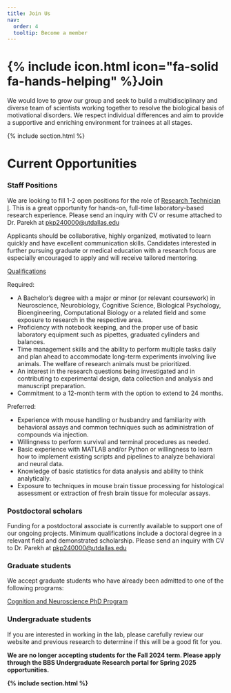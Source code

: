 ```yaml
---
title: Join Us
nav:
  order: 4
  tooltip: Become a member
---
```


# {% include icon.html icon="fa-solid fa-hands-helping" %}Join

We would love to grow our group and seek to build a multidisciplinary and diverse team of scientists working together to resolve the biological basis of motivational disorders. We respect individual differences and aim to provide a supportive and enriching environment for trainees at all stages. 

{% include section.html %}

# Current Opportunities

### Staff Positions
We are looking to fill 1-2 open positions for the role of <ins>Research Technician I</ins>. This is a great opportunity for hands-on, full-time laboratory-based research experience. Please send an inquiry with CV or resume attached to Dr. Parekh at [pkp240000@utdallas.edu](mailto:pkp240000@utdallas.edu) <br>

Applicants should be collaborative, highly organized, motivated to learn quickly and have excellent communication skills. Candidates interested in further pursuing graduate or medical education with a research focus are especially encouraged to apply and will receive tailored mentoring. <br> 

<ins>Qualifications</ins> 

Required: 
-	A Bachelor’s degree with a major or minor (or relevant coursework) in Neuroscience, Neurobiology, Cognitive Science, Biological Psychology, Bioengineering, Computational Biology or a related field and some exposure to research in the respective area. 
-	Proficiency with notebook keeping, and the proper use of basic laboratory equipment such as pipettes, graduated cylinders and balances. 
-	Time management skills and the ability to perform multiple tasks daily and plan ahead to accommodate long-term experiments involving live animals. The welfare of research animals must be prioritized. 
-	An interest in the research questions being investigated and in contributing to experimental design, data collection and analysis and manuscript preparation. 
-	Commitment to a 12-month term with the option to extend to 24 months.  

Preferred: 
-	Experience with mouse handling or husbandry and familiarity with behavioral assays and common techniques such as administration of compounds via injection.
-	Willingness to perform survival and terminal procedures as needed. 
-	Basic experience with MATLAB and/or Python or willingness to learn how to implement existing scripts and pipelines to analyze behavioral and neural data. 
-	Knowledge of basic statistics for data analysis and ability to think analytically. 
-	Exposure to techniques in mouse brain tissue processing for histological assessment or extraction of fresh brain tissue for molecular assays. 


### Postdoctoral scholars
Funding for a postdoctoral associate is currently available to support one of our ongoing projects. Minimum qualifications include a doctoral degree in a relevant field and demonstrated scholarship. Please send an inquiry with CV to Dr. Parekh at [pkp240000@utdallas.edu](mailto:pkp240000@utdallas.edu) <br> 

### Graduate students
We accept graduate students who have already been admitted to one of the following programs: 

[Cognition and Neuroscience PhD Program](https://bbs.utdallas.edu/departments/neuroscience/graduate-programs/cognition-and-neuroscience-phd/) <br>


### Undergraduate students
If you are interested in working in the lab, please carefully review our website and previous research to determine if this will be a good fit for you. 

<b>We are no longer accepting students for the Fall 2024 term. Please apply through the BBS Undergraduate Research portal for Spring 2025 opportunities.<b>  


{% include section.html %}

